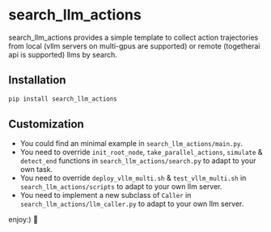 # search_llm_actions

search_llm_actions provides a simple template to collect action trajectories from local (vllm servers on multi-gpus are supported) or remote (togetherai api is supported) llms by search.

## Installation

```bash
pip install search_llm_actions
```

## Customization

- You could find an minimal example in `search_llm_actions/main.py`.
- You need to override  `init_root_node`, `take_parallel_actions`, `simulate` & `detect_end` functions in `search_llm_actions/search.py` to adapt to your own task.
- You need to override `deploy_vllm_multi.sh` & `test_vllm_multi.sh` in `search_llm_actions/scripts` to adapt to your own llm server.
- You need to implement a new subclass of `Caller` in `search_llm_actions/llm_caller.py` to adapt to your own llm server.

enjoy:)
🤯
